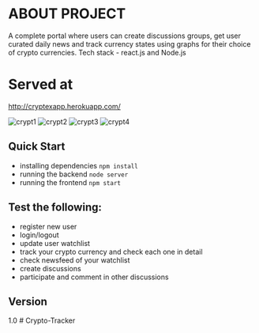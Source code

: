 # ABOUT PROJECT
A complete portal where users can create discussions groups, get user curated daily news and track currency states using graphs for their choice of crypto currencies. Tech stack - react.js and Node.js
# Served at
http://cryptexapp.herokuapp.com/



![crypt1](https://user-images.githubusercontent.com/55051184/130753403-a915c915-b11a-4e13-a81a-dc7775b72c7f.jpg) 
![crypt2 ](https://user-images.githubusercontent.com/55051184/130753446-cba05912-1fbd-455a-8b66-09dfd6cfc3ad.jpg)
![crypt3](https://user-images.githubusercontent.com/55051184/130753464-925cf6fd-6fa0-4121-8eec-368d34e21700.jpg)
![crypt4](https://user-images.githubusercontent.com/55051184/130753482-774d111c-26bb-4f72-b7f0-366c3aea7dba.jpg)

## Quick Start
 - installing dependencies
  `npm install`
 - running the backend
  `node server`
 - running the frontend
  `npm start`

## Test the following:
 - register new user
 - login/logout
 - update user watchlist
 - track your crypto currency and check each one in detail
 - check newsfeed of your watchlist
 - create discussions
 - participate and comment in other discussions

## Version
1.0
#   C r y p t o - T r a c k e r  
 
